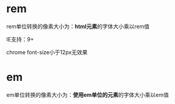 # rem

rem单位转换的像素大小为：**html元素**的字体大小乘以rem值

IE支持：9+

chrome font-size小于12px无效果

# em

em单位转换的像素大小为：**使用em单位的元素**的字体大小乘以em值
